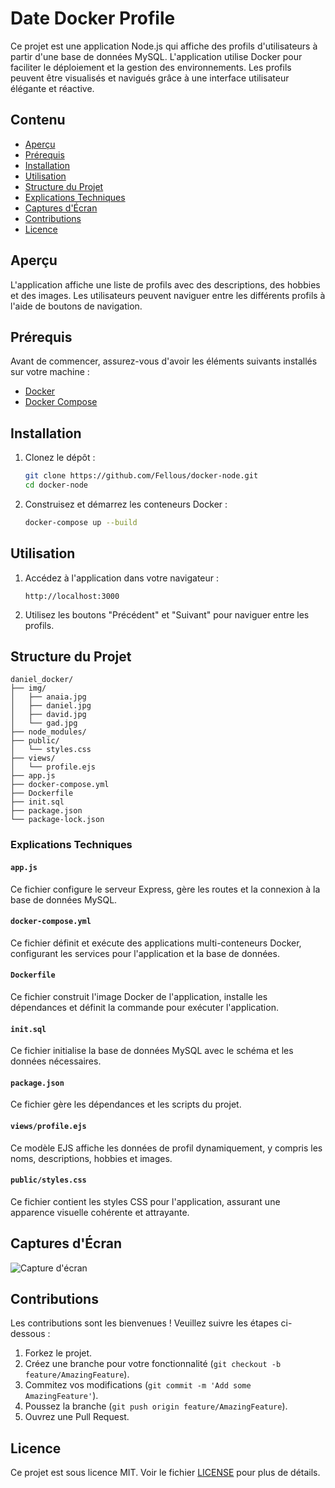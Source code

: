 

# Date Docker Profile

Ce projet est une application Node.js qui affiche des profils d'utilisateurs à partir d'une base de données MySQL. L'application utilise Docker pour faciliter le déploiement et la gestion des environnements. Les profils peuvent être visualisés et navigués grâce à une interface utilisateur élégante et réactive.

## Contenu

- [Aperçu](#aperçu)
- [Prérequis](#prérequis)
- [Installation](#installation)
- [Utilisation](#utilisation)
- [Structure du Projet](#structure-du-projet)
- [Explications Techniques](#explications-techniques)
- [Captures d'Écran](#captures-décran)
- [Contributions](#contributions)
- [Licence](#licence)

## Aperçu

L'application affiche une liste de profils avec des descriptions, des hobbies et des images. Les utilisateurs peuvent naviguer entre les différents profils à l'aide de boutons de navigation.

## Prérequis

Avant de commencer, assurez-vous d'avoir les éléments suivants installés sur votre machine :

- [Docker](https://www.docker.com/)
- [Docker Compose](https://docs.docker.com/compose/)

## Installation

1. Clonez le dépôt :
    ```bash
    git clone https://github.com/Fellous/docker-node.git
    cd docker-node
    ```

2. Construisez et démarrez les conteneurs Docker :
    ```bash
    docker-compose up --build
    ```

## Utilisation

1. Accédez à l'application dans votre navigateur :
    ```
    http://localhost:3000
    ```

2. Utilisez les boutons "Précédent" et "Suivant" pour naviguer entre les profils.

## Structure du Projet

```
daniel_docker/
├── img/
│   ├── anaia.jpg
│   ├── daniel.jpg
│   ├── david.jpg
│   └── gad.jpg
├── node_modules/
├── public/
│   └── styles.css
├── views/
│   └── profile.ejs
├── app.js
├── docker-compose.yml
├── Dockerfile
├── init.sql
├── package.json
└── package-lock.json
```

### Explications Techniques

#### `app.js`

Ce fichier configure le serveur Express, gère les routes et la connexion à la base de données MySQL.

#### `docker-compose.yml`

Ce fichier définit et exécute des applications multi-conteneurs Docker, configurant les services pour l'application et la base de données.

#### `Dockerfile`

Ce fichier construit l'image Docker de l'application, installe les dépendances et définit la commande pour exécuter l'application.

#### `init.sql`

Ce fichier initialise la base de données MySQL avec le schéma et les données nécessaires.

#### `package.json`

Ce fichier gère les dépendances et les scripts du projet.

#### `views/profile.ejs`

Ce modèle EJS affiche les données de profil dynamiquement, y compris les noms, descriptions, hobbies et images.

#### `public/styles.css`

Ce fichier contient les styles CSS pour l'application, assurant une apparence visuelle cohérente et attrayante.

## Captures d'Écran

![Capture d'écran](file-Ekvr7NyED25idLiaEeYosA6T.png)

## Contributions

Les contributions sont les bienvenues ! Veuillez suivre les étapes ci-dessous :

1. Forkez le projet.
2. Créez une branche pour votre fonctionnalité (`git checkout -b feature/AmazingFeature`).
3. Commitez vos modifications (`git commit -m 'Add some AmazingFeature'`).
4. Poussez la branche (`git push origin feature/AmazingFeature`).
5. Ouvrez une Pull Request.

## Licence

Ce projet est sous licence MIT. Voir le fichier [LICENSE](LICENSE) pour plus de détails.

